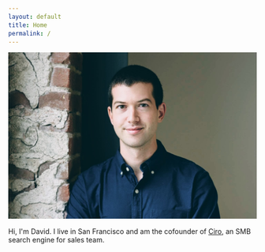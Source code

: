 ```yaml
---
layout: default
title: Home
permalink: /
---
```


![Me](/assets/David.jpg)

Hi, I'm David. I live in San Francisco and am the cofounder of [Ciro](https://www.ciro.io), an SMB search engine for sales team.
